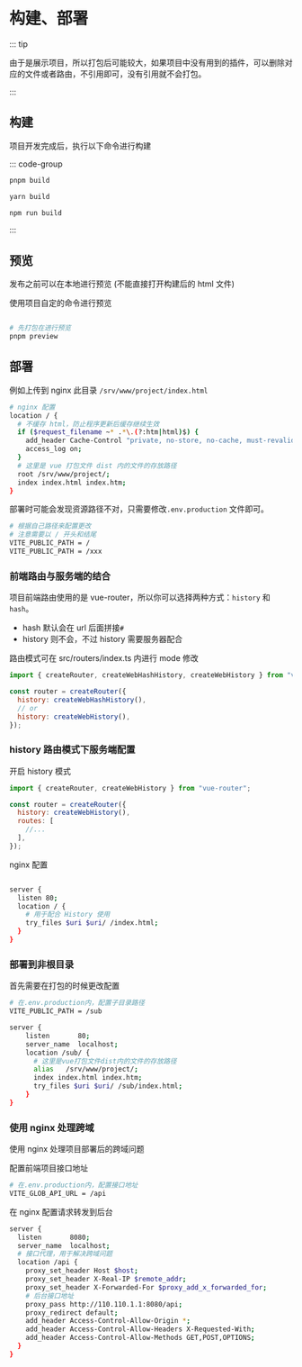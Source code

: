 # 构建、部署

::: tip

由于是展示项目，所以打包后可能较大，如果项目中没有用到的插件，可以删除对应的文件或者路由，不引用即可，没有引用就不会打包。

:::

## 构建

项目开发完成后，执行以下命令进行构建

::: code-group

```bash [pnpm]
pnpm build
```

```bash [yarn]
yarn build
```

```bash [npm]
npm run build
```

:::

<!-- ```bash
pnpm build
``` -->

## 预览

发布之前可以在本地进行预览 (不能直接打开构建后的 html 文件)

使用项目自定的命令进行预览

```bash

# 先打包在进行预览
pnpm preview

```

## 部署

例如上传到 nginx 此目录 `/srv/www/project/index.html`

```bash
# nginx 配置
location / {
  # 不缓存 html，防止程序更新后缓存继续生效
  if ($request_filename ~* .*\.(?:htm|html)$) {
    add_header Cache-Control "private, no-store, no-cache, must-revalidate, proxy-revalidate";
    access_log on;
  }
  # 这里是 vue 打包文件 dist 内的文件的存放路径
  root /srv/www/project/;
  index index.html index.htm;
}
```

部署时可能会发现资源路径不对，只需要修改`.env.production` 文件即可。

```bash
# 根据自己路径来配置更改
# 注意需要以 / 开头和结尾
VITE_PUBLIC_PATH = /
VITE_PUBLIC_PATH = /xxx

```

### 前端路由与服务端的结合

项目前端路由使用的是 vue-router，所以你可以选择两种方式：`history` 和 `hash`。

- hash 默认会在 url 后面拼接`#`
- history 则不会，不过 history 需要服务器配合

路由模式可在 src/routers/index.ts 内进行 mode 修改

```js
import { createRouter, createWebHashHistory, createWebHistory } from "vue-router";

const router = createRouter({
  history: createWebHashHistory(),
  // or
  history: createWebHistory(),
});
```

### history 路由模式下服务端配置

开启 history 模式

```js
import { createRouter, createWebHistory } from "vue-router";

const router = createRouter({
  history: createWebHistory(),
  routes: [
    //...
  ],
});
```

nginx 配置

```bash

server {
  listen 80;
  location / {
    # 用于配合 History 使用
    try_files $uri $uri/ /index.html;
  }
}

```

### 部署到非根目录

首先需要在打包的时候更改配置

```bash
# 在.env.production内，配置子目录路径
VITE_PUBLIC_PATH = /sub
```

```bash
server {
    listen       80;
    server_name  localhost;
    location /sub/ {
      # 这里是vue打包文件dist内的文件的存放路径
      alias   /srv/www/project/;
      index index.html index.htm;
      try_files $uri $uri/ /sub/index.html;
    }
}
```

### 使用 nginx 处理跨域

使用 nginx 处理项目部署后的跨域问题

配置前端项目接口地址

```bash
# 在.env.production内，配置接口地址
VITE_GLOB_API_URL = /api
```

在 nginx 配置请求转发到后台

```bash
server {
  listen       8080;
  server_name  localhost;
  # 接口代理，用于解决跨域问题
  location /api {
    proxy_set_header Host $host;
    proxy_set_header X-Real-IP $remote_addr;
    proxy_set_header X-Forwarded-For $proxy_add_x_forwarded_for;
    # 后台接口地址
    proxy_pass http://110.110.1.1:8080/api;
    proxy_redirect default;
    add_header Access-Control-Allow-Origin *;
    add_header Access-Control-Allow-Headers X-Requested-With;
    add_header Access-Control-Allow-Methods GET,POST,OPTIONS;
  }
}
```
